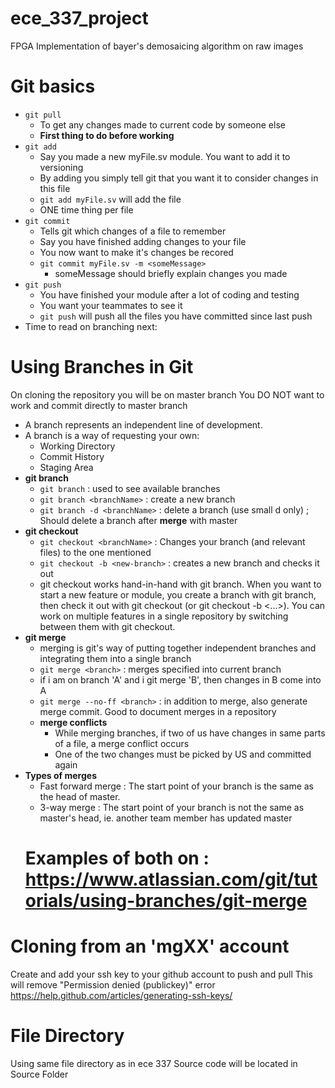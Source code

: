 # ece_337_project
FPGA Implementation of bayer's demosaicing algorithm on raw images

# Git basics
* `git pull`
  * To get any changes made to current code by someone else
  * __First thing to do before working__
* `git add`
  * Say you made a new myFile.sv module. You want to add it to versioning
  * By adding you simply tell git that you want it to consider changes in this file
  * `git add myFile.sv` will add the file
  * ONE time thing per file
* `git commit`
  * Tells git which changes of a file to remember
  * Say you have finished adding changes to your file
  * You now want to make it's changes be recored
  * `git commit myFile.sv -m <someMessage>`
    * someMessage should briefly explain changes you made
* `git push`
  * You have finished your module after a lot of coding and testing
  * You want your teammates to see it
  * `git push` will push all the files you have committed since last push
* Time to read on branching next:

# Using Branches in Git
On cloning the repository you will be on master branch
You DO NOT want to work and commit directly to master branch

* A branch represents an independent line of development.
* A branch is a way of requesting your own:
  * Working Directory
  * Commit History 
  * Staging Area
* __git branch__
  * `git branch` : used to see available branches
  * `git branch <branchName>` : create a new branch
  * `git branch -d <branchName>` : delete a branch (use small d only) ; Should delete a branch after __merge__ with master
* __git checkout__
  * `git checkout <branchName>` : Changes your branch (and relevant files) to the one mentioned
  * `git checkout -b <new-branch>` : creates a new branch and checks it out
  * git checkout works hand-in-hand with git branch. When you want to start a new feature or module, you create a branch with git branch, then check it out with git checkout (or git checkout -b <...>). You can work on multiple features in a single repository by switching between them with git checkout.
* __git merge__
  * merging is git's way of putting together independent branches and integrating them into a single branch
  * `git merge <branch>` : merges specified <branch> into current branch
  * if i am on branch 'A' and i git merge 'B', then changes in B come into A
  * `git merge --no-ff <branch>` : in addition to merge, also generate merge commit. Good to document merges in a repository
  * __merge conflicts__
    * While merging branches, if two of us have changes in same parts of a file, a merge conflict occurs
    * One of the two changes must be picked by US and committed again
* __Types of merges__
  * Fast forward merge : The start point of your branch is the same as the head of master.
  * 3-way merge : The start point of your branch is not the same as master's head, ie. another team member has updated master
  # __Examples of both on :__ https://www.atlassian.com/git/tutorials/using-branches/git-merge
   
# Cloning from an 'mgXX' account
Create and add your ssh key to your github account to push and pull
This will remove "Permission denied (publickey)" error
https://help.github.com/articles/generating-ssh-keys/

# File Directory
Using same file directory as in ece 337
Source code will be located in Source Folder

